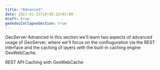 ```yaml
---
title: "Advanced"
date: 2021-01-25T18:05:22+01:00
draft: true
geekdocCollapseSection: true
---
```


GeoServer Advanced
In this section we'll learn two aspects of advanced usage of GeoServer, where we'll focus on the confiuguration via the REST interface and the caching of layers with the built-in caching engine GeoWebCache.

REST API
Caching with GeoWebCache